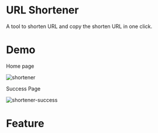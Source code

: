 # URL Shortener

A tool to shorten URL and copy the shorten URL in one click.

# Demo

Home page

![shortener](https://user-images.githubusercontent.com/92006997/142183123-4f873229-3ff3-4c47-a8ff-3f7dbf03422b.png)

Success Page

![shortener-success](https://user-images.githubusercontent.com/92006997/142183175-8b9119e0-74cf-4852-9285-0a3a043fe54d.png)

# Feature
